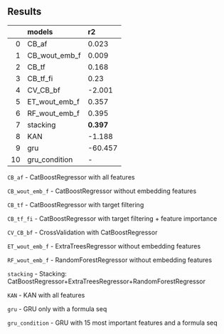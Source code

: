 ## Results

|    | models        | r2        |
|---:|:--------------|:----------|
|  0 | CB_af         | 0.023     |
|  1 | CB_wout_emb_f | 0.009     |
|  2 | CB_tf         | 0.168     |
|  3 | CB_tf_fi      | 0.23      |
|  4 | CV_CB_bf      | -2.001    |
|  5 | ET_wout_emb_f | 0.357     |
|  6 | RF_wout_emb_f | 0.395     |
|  7 | stacking      | **0.397** |
|  8 | KAN           | -1.188    |
|  9 | gru           | -60.457   |
| 10 | gru_condition | -         |

`CB_af` - CatBoostRegressor with all features

`CB_wout_emb_f` - CatBoostRegressor without embedding features

`CB_tf` - CatBoostRegressor with target filtering

`CB_tf_fi` - CatBoostRegressor with target filtering + feature importance

`CV_CB_bf` - CrossValidation with CatBoostRegressor

`ET_wout_emb_f` - ExtraTreesRegressor without embedding features

`RF_wout_emb_f` - RandomForestRegressor without embedding features

`stacking` - Stacking: CatBoostRegressor+ExtraTreesRegressor+RandomForestRegressor

`KAN` - KAN with all features

`gru` - GRU only with a formula seq

`gru_condition` - GRU with 15 most important features and a formula seq 
